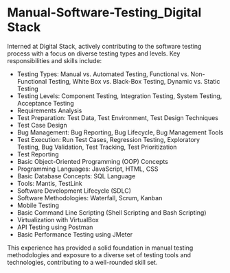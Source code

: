 # Manual-Software-Testing_Digital Stack
Interned at Digital Stack, actively contributing to the software testing process with a focus on diverse testing types and levels. Key responsibilities and skills include:
- Testing Types: Manual vs. Automated Testing, Functional vs. Non-Functional Testing, White Box vs. Black-Box Testing, Dynamic vs. Static Testing
- Testing Levels: Component Testing, Integration Testing, System Testing, Acceptance Testing
- Requirements Analysis
- Test Preparation: Test Data, Test Environment, Test Design Techniques
- Test Case Design
- Bug Management: Bug Reporting, Bug Lifecycle, Bug Management Tools
- Test Execution: Run Test Cases, Regression Testing, Exploratory Testing, Bug Validation, Test Tracking, Test Prioritization
- Test Reporting
- Basic Object-Oriented Programming (OOP) Concepts
- Programming Languages: JavaScript, HTML, CSS 
- Basic Database Concepts: SQL Language
- Tools: Mantis, TestLink
- Software Development Lifecycle (SDLC)
- Software Methodologies: Waterfall, Scrum, Kanban
- Mobile Testing
- Basic Command Line Scripting (Shell Scripting and Bash Scripting)
- Virtualization with VirtualBox
- API Testing using Postman
- Basic Performance Testing using JMeter
  
This experience has provided a solid foundation in manual testing methodologies and exposure to a diverse set of testing tools and technologies, contributing to a well-rounded skill set. 
